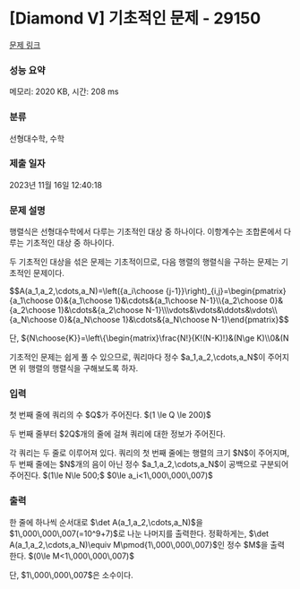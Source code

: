 # [Diamond V] 기초적인 문제 - 29150 

[문제 링크](https://www.acmicpc.net/problem/29150) 

### 성능 요약

메모리: 2020 KB, 시간: 208 ms

### 분류

선형대수학, 수학

### 제출 일자

2023년 11월 16일 12:40:18

### 문제 설명

<p>행렬식은 선형대수학에서 다루는 기초적인 대상 중 하나이다. 이항계수는 조합론에서 다루는 기초적인 대상 중 하나이다.</p>

<p>두 기초적인 대상을 섞은 문제는 기초적이므로, 다음 행렬의 행렬식을 구하는 문제는 기초적인 문제이다.</p>

<p>$$A(a_1,a_2,\cdots,a_N)=\left({a_i\choose {j-1}}\right)_{i,j}=\begin{pmatrix}{a_1\choose 0}&{a_1\choose 1}&\cdots&{a_1\choose N-1}\\{a_2\choose 0}&{a_2\choose 1}&\cdots&{a_2\choose N-1}\\\vdots&\vdots&\ddots&\vdots\\{a_N\choose 0}&{a_N\choose 1}&\cdots&{a_N\choose N-1}\end{pmatrix}$$</p>

<p>단, ${N\choose{K}}=\left\{\begin{matrix}\frac{N!}{K!(N-K)!}&(N\ge K)\\0&(N<K)\end{matrix}\right.$는 이항계수이다.</p>

<p>기초적인 문제는 쉽게 풀 수 있으므로, 쿼리마다 정수 $a_1,a_2,\cdots,a_N$이 주어지면 위 행렬의 행렬식을 구해보도록 하자.</p>

### 입력 

 <p>첫 번째 줄에 쿼리의 수 $Q$가 주어진다. $(1 \le Q \le 200)$</p>

<p>두 번째 줄부터 $2Q$개의 줄에 걸쳐 쿼리에 대한 정보가 주어진다.</p>

<p>각 쿼리는 두 줄로 이루어져 있다. 쿼리의 첫 번째 줄에는 행렬의 크기 $N$이 주어지며, 두 번째 줄에는 $N$개의 음이 아닌 정수 $a_1,a_2,\cdots,a_N$이 공백으로 구분되어 주어진다. $(1\le N\le 500;$ $0\le a_i<1\,000\,000\,007)$</p>

### 출력 

 <p>한 줄에 하나씩 순서대로 $\det A(a_1,a_2,\cdots,a_N)$을 $1\,000\,000\,007(=10^9+7)$로 나눈 나머지를 출력한다. 정확하게는, $\det A(a_1,a_2,\cdots,a_N)\equiv M\pmod{1\,000\,000\,007}$인 정수 $M$을 출력한다. $(0\le M<1\,000\,000\,007)$</p>

<p>단, $1\,000\,000\,007$은 소수이다.</p>

